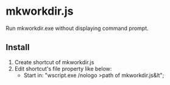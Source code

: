 # mkworkdir.js

Run mkworkdir.exe without displaying command prompt.

## Install

1. Create shortcut of mkworkdir.js
2. Edit shortcut's file property like below:
    - Start in: "wscript.exe /nologo &gt;path of mkworkdir.js&lt";
